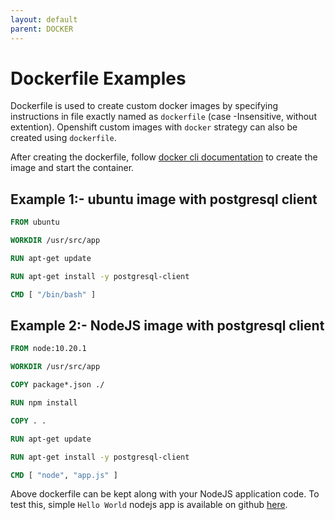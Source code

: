```yaml
---
layout: default
parent: DOCKER
---
```

# Dockerfile Examples

Dockerfile is used to create custom docker images by specifying instructions in file exactly named as `dockerfile` (case -Insensitive, without extention). Openshift custom images with `docker` strategy can also be created using `dockerfile`.

After creating the dockerfile, follow [docker cli documentation](https://kathuriaas.github.io/code-examples/docker/docker_cli) to create the image and start the container.

## Example 1:- ubuntu image with postgresql client

```dockerfile
FROM ubuntu

WORKDIR /usr/src/app

RUN apt-get update

RUN apt-get install -y postgresql-client

CMD [ "/bin/bash" ]
```

## Example 2:- NodeJS image with postgresql client

```dockerfile
FROM node:10.20.1

WORKDIR /usr/src/app

COPY package*.json ./

RUN npm install

COPY . .

RUN apt-get update

RUN apt-get install -y postgresql-client

CMD [ "node", "app.js" ]
```

Above dockerfile can be kept along with your NodeJS application code. To test this, simple `Hello World` nodejs app is available on github [here](https://github.com/kathuriaas/docker_example.git).
